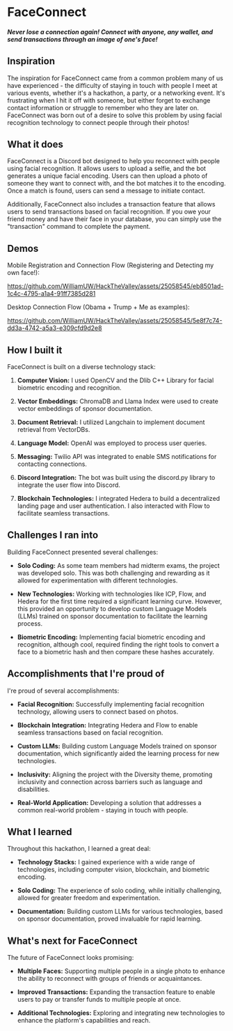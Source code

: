 # FaceConnect

##### Never lose a connection again! Connect with anyone, any wallet, and send transactions through an image of one's face!

## Inspiration

The inspiration for FaceConnect came from a common problem many of us have experienced - the difficulty of staying in touch with people I meet at various events, whether it's a hackathon, a party, or a networking event. It's frustrating when I hit it off with someone, but either forget to exchange contact information or struggle to remember who they are later on. FaceConnect was born out of a desire to solve this problem by using facial recognition technology to connect people through their photos!

## What it does

FaceConnect is a Discord bot designed to help you reconnect with people using facial recognition. It allows users to upload a selfie, and the bot generates a unique facial encoding. Users can then upload a photo of someone they want to connect with, and the bot matches it to the encoding. Once a match is found, users can send a message to initiate contact.

Additionally, FaceConnect also includes a transaction feature that allows users to send transactions based on facial recognition. If you owe your friend money and have their face in your database, you can simply use the "transaction" command to complete the payment.

## Demos

Mobile Registration and Connection Flow (Registering and Detecting my own face!):


https://github.com/WilliamUW/HackTheValley/assets/25058545/eb8501ad-1c4c-4795-a1a4-91ff7385d281


Desktop Connection Flow (Obama + Trump + Me as examples):


https://github.com/WilliamUW/HackTheValley/assets/25058545/5e8f7c74-dd3a-4742-a5a3-e309cfd9d2e8



## How I built it

FaceConnect is built on a diverse technology stack:

1. **Computer Vision:** I used OpenCV and the Dlib C++ Library for facial biometric encoding and recognition.

2. **Vector Embeddings:** ChromaDB and Llama Index were used to create vector embeddings of sponsor documentation.

3. **Document Retrieval:** I utilized Langchain to implement document retrieval from VectorDBs.

4. **Language Model:** OpenAI was employed to process user queries.

5. **Messaging:** Twilio API was integrated to enable SMS notifications for contacting connections.

6. **Discord Integration:** The bot was built using the discord.py library to integrate the user flow into Discord.

7. **Blockchain Technologies:** I integrated Hedera to build a decentralized landing page and user authentication. I also interacted with Flow to facilitate seamless transactions.

## Challenges I ran into

Building FaceConnect presented several challenges:

- **Solo Coding:** As some team members had midterm exams, the project was developed solo. This was both challenging and rewarding as it allowed for experimentation with different technologies.

- **New Technologies:** Working with technologies like ICP, Flow, and Hedera for the first time required a significant learning curve. However, this provided an opportunity to develop custom Language Models (LLMs) trained on sponsor documentation to facilitate the learning process.

- **Biometric Encoding:** Implementing facial biometric encoding and recognition, although cool, required finding the right tools to convert a face to a biometric hash and then compare these hashes accurately.

## Accomplishments that I're proud of

I're proud of several accomplishments:

- **Facial Recognition:** Successfully implementing facial recognition technology, allowing users to connect based on photos.

- **Blockchain Integration:** Integrating Hedera and Flow to enable seamless transactions based on facial recognition.

- **Custom LLMs:** Building custom Language Models trained on sponsor documentation, which significantly aided the learning process for new technologies.

- **Inclusivity:** Aligning the project with the Diversity theme, promoting inclusivity and connection across barriers such as language and disabilities.

- **Real-World Application:** Developing a solution that addresses a common real-world problem - staying in touch with people.

## What I learned

Throughout this hackathon, I learned a great deal:

- **Technology Stacks:** I gained experience with a wide range of technologies, including computer vision, blockchain, and biometric encoding.

- **Solo Coding:** The experience of solo coding, while initially challenging, allowed for greater freedom and experimentation.

- **Documentation:** Building custom LLMs for various technologies, based on sponsor documentation, proved invaluable for rapid learning.

## What's next for FaceConnect

The future of FaceConnect looks promising:

- **Multiple Faces:** Supporting multiple people in a single photo to enhance the ability to reconnect with groups of friends or acquaintances.

- **Improved Transactions:** Expanding the transaction feature to enable users to pay or transfer funds to multiple people at once.

- **Additional Technologies:** Exploring and integrating new technologies to enhance the platform's capabilities and reach.
